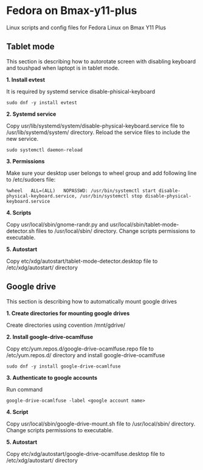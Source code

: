 # Fedora on Bmax-y11-plus
Linux scripts and config files for Fedora Linux on Bmax Y11 Plus

## Tablet mode
This section is describing how to autorotate screen with disabling keyboard and toushpad when laptopt is in tablet mode.

**1. Install evtest**
   
   It is required by systemd service disable-phisical-keyboard
   ```
   sudo dnf -y install evtest
   ```
**2. Systemd service**

   Copy usr/lib/systemd/system/disable-physical-keyboard.service file to /usr/lib/systemd/system/ directory.
   Reload the service files to include the new service.
   ```
   sudo systemctl daemon-reload
   ```
**3. Permissions**

   Make sure your desktop user belongs to wheel group and add following line to /etc/sudoers file:
   ```
   %wheel	ALL=(ALL)	NOPASSWD: /usr/bin/systemctl start disable-physical-keyboard.service, /usr/bin/systemctl stop disable-physical-keyboard.service
   ```
**4. Scripts**

   Copy usr/local/sbin/gnome-randr.py and usr/local/sbin/tablet-mode-detector.sh files to /usr/local/sbin/ directory. Change scripts permissions to executable.
   
**5. Autostart**

   Copy etc/xdg/autostart/tablet-mode-detector.desktop file to /etc/xdg/autostart/ directory

## Google drive
This section is describing how to automatically mount google drives

**1. Create directories for mounting google drives**

   Create directories using covention /mnt/gdrive/<google account name>
   
**2. Install google-drive-ocamlfuse**

   Copy etc/yum.repos.d/google-drive-ocamlfuse.repo file to /etc/yum.repos.d/ directory and install google-drive-ocamlfuse
   ```
   sudo dnf -y install google-drive-ocamlfuse
   ```

**3. Authenticate to google accounts**

   Run command
   ```
   google-drive-ocamlfuse -label <google account name>
   ```

**4. Script**

   Copy usr/local/sbin/google-drive-mount.sh file to /usr/local/sbin/ directory. Change scripts permissions to executable.

**5. Autostart**

   Copy etc/xdg/autostart/google-drive-ocamlfuse.desktop file to /etc/xdg/autostart/ directory
